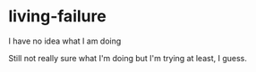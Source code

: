 # living-failure
I have no idea what I am doing

Still not really sure what I'm doing but I'm trying at least, I guess.
